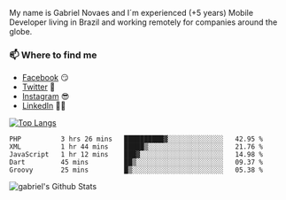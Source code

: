 
<!--
### Hi there 👋

**gblnovaes/gblnovaes** is a ✨ _special_ ✨ repository because its `README.md` (this file) appears on your GitHub profile.

Here are some ideas to get you started:

- 🔭 I’m currently working on ...
- 🌱 I’m currently learning ...
- 👯 I’m looking to collaborate on ...
- 🤔 I’m looking for help with ...
- 💬 Ask me about ...
- 📫 How to reach me: ...
- 😄 Pronouns: ...
- ⚡ Fun fact: ...
-->

My name is Gabriel Novaes and I´m experienced (+5 years) Mobile Developer living in Brazil and working remotely for companies around the globe. 



### 📫 Where to find me
- [Facebook](https://facebook.com/gblnovaes) 😏
- [Twitter](https://twitter.com/gblnovaes) 🐤
- [Instagram](https://instagram.com/gblnovaes_) 😎
- [LinkedIn](https://linkedin.com/in/gblnovaes) 👨💼

<!--- [Website](https://gabrielnovaes.com.br) 😏🔗 -->

[![Top Langs](https://github-readme-stats.vercel.app/api/top-langs/?username=gblnovaes)](https://github.com/gblnovaes/github-readme-stats)

<!--START_SECTION:waka-->
```text
PHP          3 hrs 26 mins   ██████████▓░░░░░░░░░░░░░░   42.95 % 
XML          1 hr 44 mins    █████▒░░░░░░░░░░░░░░░░░░░   21.76 % 
JavaScript   1 hr 12 mins    ███▓░░░░░░░░░░░░░░░░░░░░░   14.98 % 
Dart         45 mins         ██▒░░░░░░░░░░░░░░░░░░░░░░   09.37 % 
Groovy       25 mins         █▒░░░░░░░░░░░░░░░░░░░░░░░   05.38 % 
```
<!--END_SECTION:waka-->

![gabriel's Github Stats](https://github-readme-stats.vercel.app/api?username=gblnovaes&show_icons=true&theme=radical)
